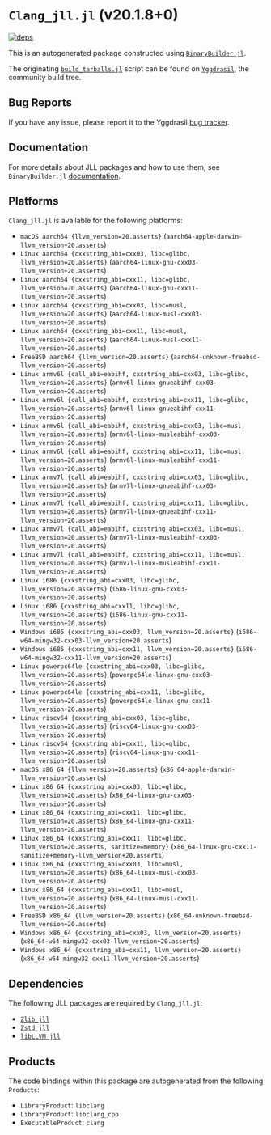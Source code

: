 # `Clang_jll.jl` (v20.1.8+0)

[![deps](https://juliahub.com/docs/Clang_jll/deps.svg)](https://juliahub.com/ui/Packages/General/Clang_jll/)

This is an autogenerated package constructed using [`BinaryBuilder.jl`](https://github.com/JuliaPackaging/BinaryBuilder.jl).

The originating [`build_tarballs.jl`](https://github.com/JuliaPackaging/Yggdrasil/blob/4b07ed7c589c8aa3c7f60f1a0b6541918418b754/L/LLVM/Clang@20/build_tarballs.jl) script can be found on [`Yggdrasil`](https://github.com/JuliaPackaging/Yggdrasil/), the community build tree.

## Bug Reports

If you have any issue, please report it to the Yggdrasil [bug tracker](https://github.com/JuliaPackaging/Yggdrasil/issues).

## Documentation

For more details about JLL packages and how to use them, see `BinaryBuilder.jl` [documentation](https://docs.binarybuilder.org/stable/jll/).

## Platforms

`Clang_jll.jl` is available for the following platforms:

* `macOS aarch64 {llvm_version=20.asserts}` (`aarch64-apple-darwin-llvm_version+20.asserts`)
* `Linux aarch64 {cxxstring_abi=cxx03, libc=glibc, llvm_version=20.asserts}` (`aarch64-linux-gnu-cxx03-llvm_version+20.asserts`)
* `Linux aarch64 {cxxstring_abi=cxx11, libc=glibc, llvm_version=20.asserts}` (`aarch64-linux-gnu-cxx11-llvm_version+20.asserts`)
* `Linux aarch64 {cxxstring_abi=cxx03, libc=musl, llvm_version=20.asserts}` (`aarch64-linux-musl-cxx03-llvm_version+20.asserts`)
* `Linux aarch64 {cxxstring_abi=cxx11, libc=musl, llvm_version=20.asserts}` (`aarch64-linux-musl-cxx11-llvm_version+20.asserts`)
* `FreeBSD aarch64 {llvm_version=20.asserts}` (`aarch64-unknown-freebsd-llvm_version+20.asserts`)
* `Linux armv6l {call_abi=eabihf, cxxstring_abi=cxx03, libc=glibc, llvm_version=20.asserts}` (`armv6l-linux-gnueabihf-cxx03-llvm_version+20.asserts`)
* `Linux armv6l {call_abi=eabihf, cxxstring_abi=cxx11, libc=glibc, llvm_version=20.asserts}` (`armv6l-linux-gnueabihf-cxx11-llvm_version+20.asserts`)
* `Linux armv6l {call_abi=eabihf, cxxstring_abi=cxx03, libc=musl, llvm_version=20.asserts}` (`armv6l-linux-musleabihf-cxx03-llvm_version+20.asserts`)
* `Linux armv6l {call_abi=eabihf, cxxstring_abi=cxx11, libc=musl, llvm_version=20.asserts}` (`armv6l-linux-musleabihf-cxx11-llvm_version+20.asserts`)
* `Linux armv7l {call_abi=eabihf, cxxstring_abi=cxx03, libc=glibc, llvm_version=20.asserts}` (`armv7l-linux-gnueabihf-cxx03-llvm_version+20.asserts`)
* `Linux armv7l {call_abi=eabihf, cxxstring_abi=cxx11, libc=glibc, llvm_version=20.asserts}` (`armv7l-linux-gnueabihf-cxx11-llvm_version+20.asserts`)
* `Linux armv7l {call_abi=eabihf, cxxstring_abi=cxx03, libc=musl, llvm_version=20.asserts}` (`armv7l-linux-musleabihf-cxx03-llvm_version+20.asserts`)
* `Linux armv7l {call_abi=eabihf, cxxstring_abi=cxx11, libc=musl, llvm_version=20.asserts}` (`armv7l-linux-musleabihf-cxx11-llvm_version+20.asserts`)
* `Linux i686 {cxxstring_abi=cxx03, libc=glibc, llvm_version=20.asserts}` (`i686-linux-gnu-cxx03-llvm_version+20.asserts`)
* `Linux i686 {cxxstring_abi=cxx11, libc=glibc, llvm_version=20.asserts}` (`i686-linux-gnu-cxx11-llvm_version+20.asserts`)
* `Windows i686 {cxxstring_abi=cxx03, llvm_version=20.asserts}` (`i686-w64-mingw32-cxx03-llvm_version+20.asserts`)
* `Windows i686 {cxxstring_abi=cxx11, llvm_version=20.asserts}` (`i686-w64-mingw32-cxx11-llvm_version+20.asserts`)
* `Linux powerpc64le {cxxstring_abi=cxx03, libc=glibc, llvm_version=20.asserts}` (`powerpc64le-linux-gnu-cxx03-llvm_version+20.asserts`)
* `Linux powerpc64le {cxxstring_abi=cxx11, libc=glibc, llvm_version=20.asserts}` (`powerpc64le-linux-gnu-cxx11-llvm_version+20.asserts`)
* `Linux riscv64 {cxxstring_abi=cxx03, libc=glibc, llvm_version=20.asserts}` (`riscv64-linux-gnu-cxx03-llvm_version+20.asserts`)
* `Linux riscv64 {cxxstring_abi=cxx11, libc=glibc, llvm_version=20.asserts}` (`riscv64-linux-gnu-cxx11-llvm_version+20.asserts`)
* `macOS x86_64 {llvm_version=20.asserts}` (`x86_64-apple-darwin-llvm_version+20.asserts`)
* `Linux x86_64 {cxxstring_abi=cxx03, libc=glibc, llvm_version=20.asserts}` (`x86_64-linux-gnu-cxx03-llvm_version+20.asserts`)
* `Linux x86_64 {cxxstring_abi=cxx11, libc=glibc, llvm_version=20.asserts}` (`x86_64-linux-gnu-cxx11-llvm_version+20.asserts`)
* `Linux x86_64 {cxxstring_abi=cxx11, libc=glibc, llvm_version=20.asserts, sanitize=memory}` (`x86_64-linux-gnu-cxx11-sanitize+memory-llvm_version+20.asserts`)
* `Linux x86_64 {cxxstring_abi=cxx03, libc=musl, llvm_version=20.asserts}` (`x86_64-linux-musl-cxx03-llvm_version+20.asserts`)
* `Linux x86_64 {cxxstring_abi=cxx11, libc=musl, llvm_version=20.asserts}` (`x86_64-linux-musl-cxx11-llvm_version+20.asserts`)
* `FreeBSD x86_64 {llvm_version=20.asserts}` (`x86_64-unknown-freebsd-llvm_version+20.asserts`)
* `Windows x86_64 {cxxstring_abi=cxx03, llvm_version=20.asserts}` (`x86_64-w64-mingw32-cxx03-llvm_version+20.asserts`)
* `Windows x86_64 {cxxstring_abi=cxx11, llvm_version=20.asserts}` (`x86_64-w64-mingw32-cxx11-llvm_version+20.asserts`)

## Dependencies

The following JLL packages are required by `Clang_jll.jl`:

* [`Zlib_jll`](https://github.com/JuliaBinaryWrappers/Zlib_jll.jl)
* [`Zstd_jll`](https://github.com/JuliaBinaryWrappers/Zstd_jll.jl)
* [`libLLVM_jll`](https://github.com/JuliaBinaryWrappers/libLLVM_jll.jl)

## Products

The code bindings within this package are autogenerated from the following `Products`:

* `LibraryProduct`: `libclang`
* `LibraryProduct`: `libclang_cpp`
* `ExecutableProduct`: `clang`
